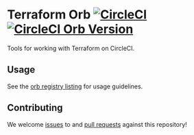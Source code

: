 # Terraform Orb [![CircleCI](https://circleci.com/gh/mafuyuk/terraform-orb.svg?style=shield)](https://circleci.com/gh/mafuyuk/terraform-orb)[![CircleCI Orb Version](https://img.shields.io/badge/endpoint.svg?url=https://badges.circleci.io/orb/mafuyuk/terraform)](https://circleci.com/orbs/registry/orb/mafuyuk/terraform)
Tools for working with Terraform on CircleCI.

## Usage

See the [orb registry listing](http://circleci.com/orbs/registry/orb/mafuyuk/terraform) for usage guidelines.

## Contributing

We welcome [issues](https://github.com/mafuyuk/terraform-orb/issues) to and [pull requests](https://github.com/mafuyuk/terraform-orb/pulls) against this repository!